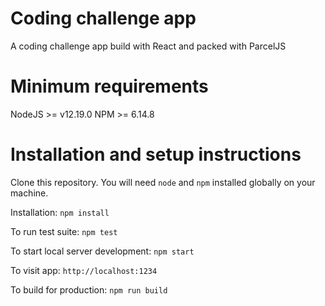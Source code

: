 # Coding challenge app
A coding challenge app build with React and packed with ParcelJS

# Minimum requirements
NodeJS >= v12.19.0
NPM >= 6.14.8

# Installation and setup instructions
Clone this repository. You will need `node` and `npm` installed globally on your machine.

Installation:
`npm install`

To run test suite:
`npm test`

To start local server development:
`npm start`

To visit app:
`http://localhost:1234`

To build for production:
`npm run build`